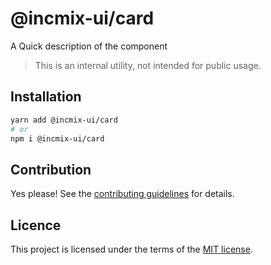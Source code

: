 # @incmix-ui/card

A Quick description of the component

> This is an internal utility, not intended for public usage.

## Installation

```sh
yarn add @incmix-ui/card
# or
npm i @incmix-ui/card
```

## Contribution

Yes please! See the
[contributing guidelines](https://github.com/chakra-ui/chakra-ui/blob/master/CONTRIBUTING.md)
for details.

## Licence

This project is licensed under the terms of the
[MIT license](https://github.com/chakra-ui/chakra-ui/blob/master/LICENSE).
